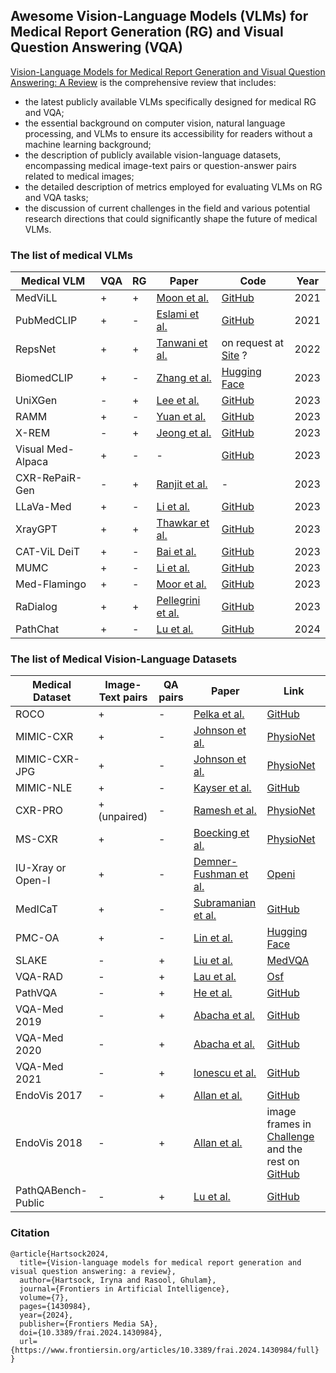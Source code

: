 ## Awesome Vision-Language Models (VLMs) for Medical Report Generation (RG) and Visual Question Answering (VQA)

[Vision-Language Models for Medical Report Generation and Visual Question Answering: A Review](https://arxiv.org/abs/2403.02469) is the comprehensive review that includes:

* the latest publicly available VLMs specifically designed for medical RG and VQA;
* the essential background on computer vision, natural
language processing, and VLMs to ensure its accessibility for readers
without a machine learning background;
* the description of publicly available vision-language
datasets, encompassing medical image-text pairs or question-answer
pairs related to medical images;
* the detailed description of metrics employed for evaluating VLMs on RG and VQA tasks;
* the discussion of current challenges in the field and various
potential research directions that could significantly shape the future
of medical VLMs.


### The list of medical VLMs

| Medical VLM | VQA | RG | Paper | Code | Year |
|------|------|------|------|------|------|
| MedViLL | + | + | [Moon et al.](https://ieeexplore.ieee.org/document/9894658) | [GitHub](https://github.com/SuperSupermoon/MedViLL) |2021|
| PubMedCLIP | + | - | [Eslami et al.](https://arxiv.org/abs/2112.13906) | [GitHub](https://github.com/sarahESL/PubMedCLIP) | 2021 |
| RepsNet | + | + | [Tanwani et al.](https://link.springer.com/chapter/10.1007/978-3-031-16443-9_68) |  on request at [Site](https://sites.google.com/view/repsnet) ? | 2022 |
| BiomedCLIP | + | - | [Zhang et al.](https://arxiv.org/abs/2303.00915) | [Hugging Face](https://huggingface.co/microsoft/BiomedCLIP-PubMedBERT_256-vit_base_patch16_224) | 2023 |
| UniXGen | - | +|  [Lee et al.](https://arxiv.org/abs/2302.12172) | [GitHub](https://github.com/ttumyche/UniXGen) | 2023 |
| RAMM | + | - | [Yuan et al.](https://arxiv.org/abs/2303.00534) | [GitHub](https://github.com/GanjinZero/RAMM) | 2023 |
| X-REM | - | + | [Jeong et al.](https://arxiv.org/abs/2303.17579) | [GitHub](https://github.com/rajpurkarlab/X-REM) | 2023 |
| Visual Med-Alpaca | + | - | - | [GitHub](https://github.com/cambridgeltl/visual-med-alpaca) | 2023 |
| CXR-RePaiR-Gen | - | + | [Ranjit et al.](https://arxiv.org/abs/2305.03660) | - | 2023 |
| LLaVa-Med | + | - | [Li et al.](https://arxiv.org/abs/2306.00890) | [GitHub](https://github.com/microsoft/LLaVA-Med) | 2023 |
| XrayGPT | + | + | [Thawkar et al.](https://arxiv.org/abs/2306.07971) | [GitHub](https://github.com/mbzuai-oryx/XrayGPT) | 2023 |
| CAT-ViL DeiT | + | - | [Bai et al.](https://arxiv.org/abs/2307.05182) | [GitHub](https://github.com/longbai1006/CAT-ViL) | 2023 |
| MUMC | + | - | [Li et al.](https://link.springer.com/chapter/10.1007/978-3-031-43907-0_36) | [GitHub](https://github.com/pengfeiliHEU/MUMC) | 2023 |
| Med-Flamingo | + | - | [Moor et al.](https://arxiv.org/abs/2307.15189) | [GitHub](https://github.com/snap-stanford/med-flamingo) | 2023 |
| RaDialog | + | + | [Pellegrini et al.](https://arxiv.org/abs/2311.18681) | [GitHub](https://github.com/ChantalMP/RaDialog) | 2023 |
| PathChat | + | - | [Lu et al.](https://www.nature.com/articles/s41586-024-07618-3) | [GitHub](https://github.com/fedshyvana/pathology_mllm_training) | 2024 |


### The list of Medical Vision-Language Datasets

| Medical Dataset | Image-Text pairs | QA pairs | Paper | Link |
|------|------|------|------|------|
| ROCO | + | - | [Pelka et al.](https://link.springer.com/chapter/10.1007/978-3-030-01364-6_20) | [GitHub](https://github.com/razorx89/roco-dataset) |
| MIMIC-CXR | + | - |[Johnson et al.](https://www.nature.com/articles/s41597-019-0322-0) | [PhysioNet](https://www.physionet.org/content/mimic-cxr/2.0.0/) |
| MIMIC-CXR-JPG | + | - | [Johnson et al.](https://arxiv.org/abs/1901.07042) | [PhysioNet](https://physionet.org/content/mimic-cxr-jpg/2.0.0/) |
| MIMIC-NLE | + | - | [Kayser et al.](https://link.springer.com/chapter/10.1007/978-3-031-16443-9_67) | [GitHub](https://github.com/maximek3/MIMIC-NLE) |
| CXR-PRO | + (unpaired) | - | [Ramesh et al.](https://proceedings.mlr.press/v193/ramesh22a/ramesh22a.pdf) | [PhysioNet](https://physionet.org/content/cxr-pro/1.0.0/) |
| MS-CXR | + | - |[Boecking et al.](https://link.springer.com/chapter/10.1007/978-3-031-20059-5_1) | [PhysioNet](https://physionet.org/content/ms-cxr/0.1/) |
| IU-Xray or Open-I | + | - |[Demner-Fushman et al.](https://academic.oup.com/jamia/article/23/2/304/2572395) | [Openi](https://openi.nlm.nih.gov/faq#collection) |
| MedICaT | + | - | [Subramanian et al.](https://aclanthology.org/2020.findings-emnlp.191/) | [GitHub](https://github.com/allenai/medicat) |
| PMC-OA | + | - |[Lin et al.](https://arxiv.org/abs/2303.07240) | [Hugging Face](https://huggingface.co/datasets/axiong/pmc_oa) |
| SLAKE | - | + | [Liu et al.](https://ieeexplore.ieee.org/document/9434010) | [MedVQA](https://www.med-vqa.com/slake/) |
| VQA-RAD | - | + | [Lau et al.](https://www.nature.com/articles/sdata2018251) | [Osf](https://osf.io/89kps/) |
| PathVQA | - | + | [He et al.](https://arxiv.org/abs/2003.10286) | [GitHub](https://github.com/UCSD-AI4H/PathVQA) |
| VQA-Med 2019 | - | + | [Abacha et al.](https://ceur-ws.org/Vol-2380/paper_272.pdf) | [GitHub](https://github.com/abachaa/VQA-Med-2019) |
| VQA-Med 2020 | - | + | [Abacha et al.](https://ceur-ws.org/Vol-2696/paper_106.pdf) | [GitHub](https://github.com/abachaa/VQA-Med-2020) |
| VQA-Med 2021 | - | + | [Ionescu et al.](https://link.springer.com/chapter/10.1007/978-3-030-85251-1_23) | [GitHub](https://github.com/abachaa/VQA-Med-2021) |
| EndoVis 2017 | - | + | [Allan et al.](https://arxiv.org/abs/1902.06426) | [GitHub](https://github.com/longbai1006/Surgical-VQLA) |
| EndoVis 2018 | - | + | [Allan et al.](https://arxiv.org/abs/2001.11190) | image frames in [Challenge](https://endovissub2018-roboticscenesegmentation.grand-challenge.org/Data/) and the rest on [GitHub](https://github.com/longbai1006/Surgical-VQLA?tab=readme-ov-file) |
| PathQABench-Public | - | + | [Lu et al.](https://www.nature.com/articles/s41586-024-07618-3) | [GitHub](https://github.com/fedshyvana/pathology_mllm_training) |


### Citation
```
@article{Hartsock2024,
  title={Vision-language models for medical report generation and visual question answering: a review},
  author={Hartsock, Iryna and Rasool, Ghulam},
  journal={Frontiers in Artificial Intelligence},
  volume={7},
  pages={1430984},
  year={2024},
  publisher={Frontiers Media SA},
  doi={10.3389/frai.2024.1430984},
  url={https://www.frontiersin.org/articles/10.3389/frai.2024.1430984/full}
}

```
